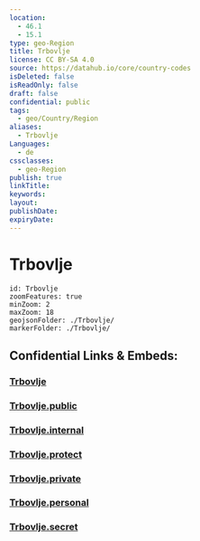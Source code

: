 ```yaml
---
location:
  - 46.1
  - 15.1
type: geo-Region
title: Trbovlje
license: CC BY-SA 4.0
source: https://datahub.io/core/country-codes
isDeleted: false
isReadOnly: false
draft: false
confidential: public
tags:
  - geo/Country/Region
aliases:
  - Trbovlje
Languages:
  - de
cssclasses:
  - geo-Region
publish: true
linkTitle:
keywords:
layout:
publishDate:
expiryDate:
---
```


# Trbovlje

```leaflet
id: Trbovlje
zoomFeatures: true 
minZoom: 2 
maxZoom: 18
geojsonFolder: ./Trbovlje/
markerFolder: ./Trbovlje/
```


## Confidential Links & Embeds: 

### [Trbovlje](/_Standards/Earth/Continent/Europe/Europe~Central/Slovenia/Regions~Slovenia/Zasavska/counties~Zasavska/Trbovlje.md) 

### [Trbovlje.public](/_public/Earth/Continent/Europe/Europe~Central/Slovenia/Regions~Slovenia/Zasavska/counties~Zasavska/Trbovlje.public.md) 

### [Trbovlje.internal](/_internal/Earth/Continent/Europe/Europe~Central/Slovenia/Regions~Slovenia/Zasavska/counties~Zasavska/Trbovlje.internal.md) 

### [Trbovlje.protect](/_protect/Earth/Continent/Europe/Europe~Central/Slovenia/Regions~Slovenia/Zasavska/counties~Zasavska/Trbovlje.protect.md) 

### [Trbovlje.private](/_private/Earth/Continent/Europe/Europe~Central/Slovenia/Regions~Slovenia/Zasavska/counties~Zasavska/Trbovlje.private.md) 

### [Trbovlje.personal](/_personal/Earth/Continent/Europe/Europe~Central/Slovenia/Regions~Slovenia/Zasavska/counties~Zasavska/Trbovlje.personal.md) 

### [Trbovlje.secret](/_secret/Earth/Continent/Europe/Europe~Central/Slovenia/Regions~Slovenia/Zasavska/counties~Zasavska/Trbovlje.secret.md)

